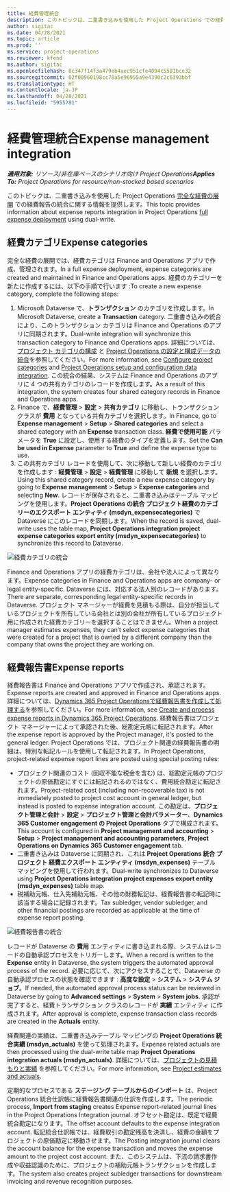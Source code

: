 ```yaml
---
title: 経費管理統合
description: このトピックは、二重書き込みを使用した Project Operations での経費報告の統合に関する情報を提供します。
author: sigitac
ms.date: 04/28/2021
ms.topic: article
ms.prod: ''
ms.service: project-operations
ms.reviewer: kfend
ms.author: sigitac
ms.openlocfilehash: 8c347f14f3a479eb4aec951cfe4094c5581bce32
ms.sourcegitcommit: 02f00960198cc78a5e96955a9e4390c2c6393bbf
ms.translationtype: HT
ms.contentlocale: ja-JP
ms.lasthandoff: 04/28/2021
ms.locfileid: "5955781"
---
```

# <a name="expense-management-integration"></a><span data-ttu-id="0c723-103">経費管理統合</span><span class="sxs-lookup"><span data-stu-id="0c723-103">Expense management integration</span></span>

<span data-ttu-id="0c723-104">_**適用対象:** リソース/非在庫ベースのシナリオ向け Project Operations_</span><span class="sxs-lookup"><span data-stu-id="0c723-104">_**Applies To:** Project Operations for resource/non-stocked based scenarios_</span></span>

<span data-ttu-id="0c723-105">このトピックは、二重書き込みを使用した Project Operations [完全な経費の展開](../expense/expense-overview.md) での経費報告の統合に関する情報を提供します。</span><span class="sxs-lookup"><span data-stu-id="0c723-105">This topic provides information about expense reports integration in Project Operations [full expense deployment](../expense/expense-overview.md) using dual-write.</span></span>

## <a name="expense-categories"></a><span data-ttu-id="0c723-106">経費カテゴリ</span><span class="sxs-lookup"><span data-stu-id="0c723-106">Expense categories</span></span>

<span data-ttu-id="0c723-107">完全な経費の展開では、経費カテゴリは Finance and Operations アプリで作成、管理されます。</span><span class="sxs-lookup"><span data-stu-id="0c723-107">In a full expense deployment, expense categories are created and maintained in Finance and Operations apps.</span></span> <span data-ttu-id="0c723-108">経費のカテゴリーを新たに作成するには、以下の手順で行います :</span><span class="sxs-lookup"><span data-stu-id="0c723-108">To create a new expense category, complete the following steps:</span></span>

1. <span data-ttu-id="0c723-109">Microsoft Dataverse で、**トランザクション** のカテゴリを作成します。</span><span class="sxs-lookup"><span data-stu-id="0c723-109">In Microsoft Dataverse, create a **Transaction** category.</span></span> <span data-ttu-id="0c723-110">二重書き込みの統合により、このトランザクション カテゴリは Finance and Operations のアプリに同期されます。</span><span class="sxs-lookup"><span data-stu-id="0c723-110">Dual-write integration will synchronize this transaction category to Finance and Operations apps.</span></span> <span data-ttu-id="0c723-111">詳細については、[プロジェクト カテゴリの構成](/dynamics365/project-operations/project-accounting/configure-project-categories) と [Project Operations の設定と構成データの統合](resource-dual-write-setup-integration.md)を参照してください。</span><span class="sxs-lookup"><span data-stu-id="0c723-111">For more information, see [Configure project categories](/dynamics365/project-operations/project-accounting/configure-project-categories) and [Project Operations setup and configuration data integration](resource-dual-write-setup-integration.md).</span></span> <span data-ttu-id="0c723-112">この統合の結果、システムは Finance and Operations のアプリに 4 つの共有カテゴリのレコードを作成します。</span><span class="sxs-lookup"><span data-stu-id="0c723-112">As a result of this integration, the system creates four shared category records in Finance and Operations apps.</span></span>
2. <span data-ttu-id="0c723-113">Finance で、**経費管理** > **設定** > **共有カテゴリ** に移動し、トランザクション クラスが **費用** となっている共有カテゴリを選択します。</span><span class="sxs-lookup"><span data-stu-id="0c723-113">In Finance, go to **Expense management** > **Setup** > **Shared categories** and select a shared category with an **Expense** transaction class.</span></span> <span data-ttu-id="0c723-114">**経費で使用可能** パラメータを **True** に設定し、使用する経費のタイプを定義します。</span><span class="sxs-lookup"><span data-stu-id="0c723-114">Set the **Can be used in Expense** parameter to **True** and define the expense type to use.</span></span>
3. <span data-ttu-id="0c723-115">この共有カテゴリ レコードを使用して、次に移動して新しい経費のカテゴリを作成します : **経費管理** > **設定** > **経費管理** に移動して **新規** を選択します。</span><span class="sxs-lookup"><span data-stu-id="0c723-115">Using this shared category record, create a new expense category by going to **Expense management** > **Setup** > **Expense categories** and selecting **New**.</span></span> <span data-ttu-id="0c723-116">レコードが保存されると、二重書き込みはテーブル マッピングを使用します。**Project Operations の統合 プロジェクト経費のカテゴリーのエクスポート エンティティ (msdyn\_expensecategories)** で Dataverse にこのレコードを同期します。</span><span class="sxs-lookup"><span data-stu-id="0c723-116">When the record is saved, dual-write uses the table map, **Project Operations integration project expense categories export entity (msdyn\_expensecategories)** to synchronize this record to Dataverse.</span></span>

  ![経費カテゴリの統合](./media/DW6ExpenseCategories.png)

<span data-ttu-id="0c723-118">Finance and Operations アプリの経費カテゴリは、会社や法人によって異なります。</span><span class="sxs-lookup"><span data-stu-id="0c723-118">Expense categories in Finance and Operations apps are company- or legal entity-specific.</span></span> <span data-ttu-id="0c723-119">Dataverse には、対応する法人別のレコードがあります。</span><span class="sxs-lookup"><span data-stu-id="0c723-119">There are separate, corresponding legal entity-specific records in Dataverse.</span></span> <span data-ttu-id="0c723-120">プロジェクト マネージャーが経費を見積もる際は、自分が担当しているプロジェクトを所有している会社とは別の会社が所有しているプロジェクト用に作成された経費カテゴリーを選択することはできません。</span><span class="sxs-lookup"><span data-stu-id="0c723-120">When a project manager estimates expenses, they can’t select expense categories that were created for a project that is owned by a different company than the company that owns the project they are working on.</span></span> 

## <a name="expense-reports"></a><span data-ttu-id="0c723-121">経費報告書</span><span class="sxs-lookup"><span data-stu-id="0c723-121">Expense reports</span></span>

<span data-ttu-id="0c723-122">経費報告書は Finance and Operations アプリで作成され、承認されます。</span><span class="sxs-lookup"><span data-stu-id="0c723-122">Expense reports are created and approved in Finance and Operations apps.</span></span> <span data-ttu-id="0c723-123">詳細については、[Dynamics 365 Project Operationsで経費報告書を作成して処理する](/learn/modules/create-process-expense-reports/)を参照してください。</span><span class="sxs-lookup"><span data-stu-id="0c723-123">For more information, see [Create and process expense reports in Dynamics 365 Project Operations](/learn/modules/create-process-expense-reports/).</span></span> <span data-ttu-id="0c723-124">経費報告書はプロジェクト マネージャーによって承認された後、総勘定元帳に転記されます。</span><span class="sxs-lookup"><span data-stu-id="0c723-124">After the expense report is approved by the Project manager, it's posted to the general ledger.</span></span> <span data-ttu-id="0c723-125">Project Operations では、プロジェクト関連の経費報告書の明細は、特別な転記ルールを使用して転記されます。</span><span class="sxs-lookup"><span data-stu-id="0c723-125">In Project Operations, project-related expense report lines are posted using special posting rules:</span></span>

  - <span data-ttu-id="0c723-126">プロジェクト関連のコスト (回収不能な税金を含む) は、総勘定元帳のプロジェクトの原価勘定にすぐには転記されるのではなく、費用統合勘定に転記されます。</span><span class="sxs-lookup"><span data-stu-id="0c723-126">Project-related cost (including non-recoverable tax) is not immediately posted to project cost account in general ledger, but instead is posted to expense integration account.</span></span> <span data-ttu-id="0c723-127">この勘定は、**プロジェクト管理と会計** > **設定** > **プロジェクト管理と会計パラメーター**、**Dynamics 365 Customer engagement の Project Operations** タブで構成されます。</span><span class="sxs-lookup"><span data-stu-id="0c723-127">This account is configured in **Project management and accounting** > **Setup** > **Project management and accounting parameters**, **Project Operations on Dynamics 365 Customer engagement** tab.</span></span>
  - <span data-ttu-id="0c723-128">二重書き込みは Dataverse に同期され、これは **Project Operations 統合 プロジェクト 経費エクスポート エンティティ (msdyn\_expenses)** テーブル マッピングを使用して行われます。</span><span class="sxs-lookup"><span data-stu-id="0c723-128">Dual-write synchronizes to Dataverse using **Project Operations integration project expenses export entity (msdyn\_expenses)** table map.</span></span>
  - <span data-ttu-id="0c723-129">税補助元帳、仕入先補助元帳、その他の財務転記は、経費報告書の転記時に該当する場合に記録されます。</span><span class="sxs-lookup"><span data-stu-id="0c723-129">Tax subledger, vendor subledger, and other financial postings are recorded as applicable at the time of expense report posting.</span></span>

  ![経費報告書の統合](./media/DW6ExpenseReports.png)

<span data-ttu-id="0c723-131">レコードが Dataverse の **費用** エンティティに書き込まれる際、システムはレコードの自動承認プロセスをトリガーします。</span><span class="sxs-lookup"><span data-stu-id="0c723-131">When a record is written to the **Expense** entity in Dataverse, the system triggers the automated approval process of the record.</span></span> <span data-ttu-id="0c723-132">必要に応じて、次にアクセスすることで、Dataverse の自動承認プロセスの状態を確認できます : **高度な設定** > **システム** > **システム ジョブ**。</span><span class="sxs-lookup"><span data-stu-id="0c723-132">If needed, the automated approval process status can be reviewed in Dataverse by going to **Advanced settings** > **System** > **System jobs**.</span></span> <span data-ttu-id="0c723-133">承認が完了すると、経費トランザクション クラスのレコードが **実績** エンティティ に作成されます。</span><span class="sxs-lookup"><span data-stu-id="0c723-133">After approval is complete, expense transaction class records are created in the **Actuals** entity.</span></span>

<span data-ttu-id="0c723-134">経費関連の実績は、二重書き込みテーブル マッピングの  **Project Operations 統合実績 (msdyn\_actuals)** を使って処理されます。</span><span class="sxs-lookup"><span data-stu-id="0c723-134">Expense related actuals are then processed using the dual-write table map **Project Operations integration actuals (msdyn\_actuals)**.</span></span> <span data-ttu-id="0c723-135">詳細については、[プロジェクトの見積もりと実績](resource-dual-write-estimates-actuals.md) を参照してください。</span><span class="sxs-lookup"><span data-stu-id="0c723-135">For more information, see [Project estimates and actuals](resource-dual-write-estimates-actuals.md).</span></span>

<span data-ttu-id="0c723-136">定期的なプロセスである **ステージング テーブルからのインポート** は、Project Operations 統合仕訳帳に経費報告書関連の仕訳を作成します。</span><span class="sxs-lookup"><span data-stu-id="0c723-136">The periodic process, **Import from staging** creates Expense report-related journal lines in the Project Operations Integration journal.</span></span> <span data-ttu-id="0c723-137">オフセット勘定は、既定で経費統合勘定になります。</span><span class="sxs-lookup"><span data-stu-id="0c723-137">The offset account defaults to the expense integration account.</span></span> <span data-ttu-id="0c723-138">転記統合仕訳帳では、経費取引の勘定残高を決済し、経費の金額をプロジェクトの原価勘定に移動させます。</span><span class="sxs-lookup"><span data-stu-id="0c723-138">The Posting integration journal clears the account balance for the expense transaction and moves the expense amount to the project cost account.</span></span> <span data-ttu-id="0c723-139">また、このシステムは、下流の請求書作成や収益認識のために、プロジェクトの補助元帳トランザクションを作成します。</span><span class="sxs-lookup"><span data-stu-id="0c723-139">The system also creates project subledger transactions for downstream invoicing and revenue recognition purposes.</span></span>
